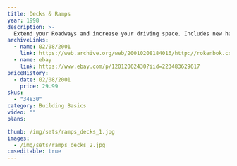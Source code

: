 ```yaml
---
title: Decks & Ramps
year: 1998
description: >-
  Extend your Roadways and increase your driving space. Includes new half deck plates for more flexible creative building. Includes 24 pieces.
archiveLinks:
  - name: 02/08/2001
    link: https://web.archive.org/web/20010208184016/http://rokenbok.com/catalog/pd_bb_ramps.html
  - name: ebay
    link: https://www.ebay.com/p/12012062430?iid=223483629617
priceHistory:
  - date: 02/08/2001
    price: 29.99
skus:
  - "34830"
category: Building Basics
video: ""
plans:

thumb: /img/sets/ramps_decks_1.jpg
images:
  - /img/sets/ramps_decks_2.jpg
cmseditable: true
---
```

